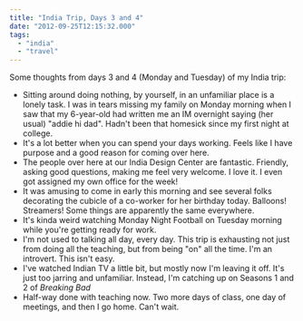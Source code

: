 ```yaml
---
title: "India Trip, Days 3 and 4"
date: "2012-09-25T12:15:32.000"
tags: 
  - "india"
  - "travel"
---
```


Some thoughts from days 3 and 4 (Monday and Tuesday) of my India trip:

- Sitting around doing nothing, by yourself, in an unfamiliar place is a lonely task. I was in tears missing my family on Monday morning when I saw that my 6-year-old had written me an IM overnight saying (her usual) "addie hi dad". Hadn't been that homesick since my first night at college.
- It's a lot better when you can spend your days working. Feels like I have purpose and a good reason for coming over here.
- The people over here at our India Design Center are fantastic. Friendly, asking good questions, making me feel very welcome. I love it. I even got assigned my own office for the week!
- It was amusing to come in early this morning and see several folks decorating the cubicle of a co-worker for her birthday today. Balloons! Streamers! Some things are apparently the same everywhere.
- It's kinda weird watching Monday Night Football on Tuesday morning while you're getting ready for work.
- I'm not used to talking all day, every day. This trip is exhausting not just from doing all the teaching, but from being "on" all the time. I'm an introvert. This isn't easy.
- I've watched Indian TV a little bit, but mostly now I'm leaving it off. It's just too jarring and unfamiliar. Instead, I'm catching up on Seasons 1 and 2 of _Breaking Bad_
- Half-way done with teaching now. Two more days of class, one day of meetings, and then I go home. Can't wait.
